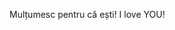 Mulțumesc pentru că ești! 
I love YOU!

<html lang="en">
<head>
    <meta charset="UTF-8">
    <meta name="viewport" content="width=device-width, initial-scale=1.0">
    <title>3D Model View with Interactive Heart</title>
    <script type="module" src="https://unpkg.com/@google/model-viewer"></script>
    <style>
      @keyframes fall {
        to { transform: translateY(100vh); }
      }
      .heart {
        position: fixed;
        top: -100px;
        color: red;
        animation: fall linear;
      }
      .big-heart {
        position: fixed;
        top: 50%;
        left: 50%;
        transform: translate(-50%, -50%);
        font-size: 100px; /* Mărimea inimii mari */
        color: red;
        display: none;
      }
      model-viewer {
        display: block;
        width: 100%;
        height: 500px; /* Ajustează înălțimea după necesități */
      }
    </style>
</head>
<body>

<model-viewer id="iosModelViewer" src="Poem5.glb" ios-src="Poem5.usdz" ar ar-modes="webxr scene-viewer quick-look" camera-controls auto-rotate environment-image="neutral" shadow-intensity="1" alt="A 3D model of an avatar"></model-viewer>

<div id="touchHeart" class="big-heart">❤️</div>

<script>
  checkIfIOS(); // Verificăm dacă utilizatorul este pe iOS la încărcarea paginii

  function createHeart() {
    // Cod pentru generarea inimioarelor mici
  }

  // Inițierea inimioarelor care cad
  let intervalId = setInterval(createHeart, 300);
  setTimeout(() => { clearInterval(intervalId); }, 60000); // 60 de secunde

  // Funcție pentru afișarea inimii mari la atingerea ecranului
  document.body.addEventListener('touchstart', function() {
    const bigHeart = document.getElementById('touchHeart');
    bigHeart.style.display = 'block'; // Afișăm inima mare
    setTimeout(() => { bigHeart.style.display = 'none'; }, 2000); // Ascundem inima după 2 secunde
  });
</script>

</body>
</html>
